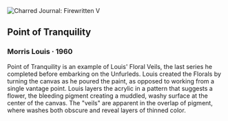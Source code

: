 <div class="artwork-of-the-day">
  <div class="container">
    <div class="img-wrapper">
      <img
        src="https://uploads0.wikiart.org/images/morris-louis/point-of-tranquility-1960.jpg!Large.jpg"
        alt="Charred Journal: Firewritten V" />
    </div>
    <div class="artwork-detail">
      <div class="artwork-origin"> 
        <h2 class="artwork-name">Point of Tranquility</h2>
        <h3 class="artist">
          Morris Louis
                    ·  1960
        </h3>
      </div>
      <p class="description">
        <span class="artwork-description-text ng-binding" ng-bind-html="viewModel.ArtworkOfTheDay.Description | unsafe">Point of Tranquility is an example of Louis' Floral Veils, the last series he completed before embarking on the Unfurleds. Louis created the Florals by turning the canvas as he poured the paint, as opposed to working from a single vantage point. Louis layers the acrylic in a pattern that suggests a flower, the bleeding pigment creating a muddled, washy surface at the center of the canvas. The "veils" are apparent in the overlap of pigment, where washes both obscure and reveal layers of thinned color. </span>
                        <div class="text-shadow-container" ng-show="showShadow" style=""></div>
      </p>
    </div>
  </div>

</div>
